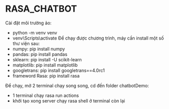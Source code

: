 # RASA_CHATBOT
Cài đặt môi trường ảo:
  - python -m venv venv
  - venv\Scripts\activate
Để chạy được chương trình, máy cần install một số thư viện sau:
  - numpy: pip install numpy  
  - pandas: pip install pandas
  - sklearn: pip install -U scikit-learn
  - matplotlib: pip install matplotlib
  - googletrans: pip install googletrans==4.0rc1
  - frameword Rasa: pip install rasa
  
Để chạy, mở 2 terminal chạy song song, cd đến folder chatbotDemo:
  - 1 terminal chạy rasa run actions
  - khởi tạo xong server chạy rasa shell ở terminal còn lại
